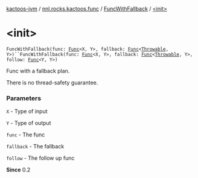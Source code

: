 [kactoos-jvm](../../index.md) / [nnl.rocks.kactoos.func](../index.md) / [FuncWithFallback](index.md) / [&lt;init&gt;](.)

# &lt;init&gt;

`FuncWithFallback(func: `[`Func`](../../nnl.rocks.kactoos/-func/index.md)`<X, Y>, fallback: `[`Func`](../../nnl.rocks.kactoos/-func/index.md)`<`[`Throwable`](https://kotlinlang.org/api/latest/jvm/stdlib/kotlin/-throwable/index.html)`, Y>)``FuncWithFallback(func: `[`Func`](../../nnl.rocks.kactoos/-func/index.md)`<X, Y>, fallback: `[`Func`](../../nnl.rocks.kactoos/-func/index.md)`<`[`Throwable`](https://kotlinlang.org/api/latest/jvm/stdlib/kotlin/-throwable/index.html)`, Y>, follow: `[`Func`](../../nnl.rocks.kactoos/-func/index.md)`<Y, Y>)`

Func with a fallback plan.

There is no thread-safety guarantee.

### Parameters

`X` - Type of input

`Y` - Type of output

`func` - The func

`fallback` - The fallback

`follow` - The follow up func

**Since**
0.2

